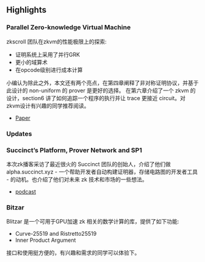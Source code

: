 ## Highlights

### Parallel Zero-knowledge Virtual Machine

zkscroll 团队在zkvm的性能极限上的探索:
- 证明系统上采用了并行GRK
- 更小的域算术
- 在opcode级别进行成本计算

小编认为除此之外，本文还有两个亮点，在第四章阐释了非对称证明协议，并基于此设计的 non-uniform 的 prover 是更好的选择。 在第六章介绍了一个 zkvm 的设计，section6 讲了如何追踪一个程序的执行并让 trace 更接近 circuit。对zkvm设计有兴趣的同学推荐阅读。

- [Paper](https://eprint.iacr.org/2024/278)


### Updates

### Succinct’s Platform, Prover Network and SP1

本次zk播客采访了最近很火的 Succinct 团队的创始人，介绍了他们做 alpha.succinct.xyz - 一个帮助开发者自动构建证明器，存储电路图的开发者工具 - 的动机。也介绍了他们对未来 zk 技术和市场的一些想法。

- [podcast](https://zeroknowledge.fm/314-2/)


### Bitzar

Blitzar 是一个可用于GPU加速 zk 相关的数学计算的库，提供了如下功能:
- Curve-25519 and Ristretto25519 
- Inner Product Argument

接口和使用挺方便的，有兴趣和需求的同学可以体验下。

